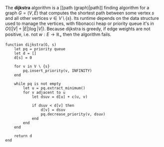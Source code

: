 
The **dijkstra** algorithm is a [[path (graph)|path]] finding algorithm for a graph $G = (V, E)$ that computes the shortest path between some vertex $s$ and all other vertices $v \in V \setminus \{ s \}$. Its runtime depends on the data structure used to manage the vertices, with fibonacci heap or priority queue it's in $O((|V| + |E|) \log |V|)$. Because dijkstra is greedy, if edge weights are not positive, i.e. not $w : E \to \mathbb{R}_{+}$ then the algorithm fails.

```
function dijkstra(G, s)
	let pq = priority queue
	let d = []
	d[s] = 0
	
	for v in V \ {s}
		pq.insert_priority(v, INFINITY)
	end
	
	while pq is not empty
		let u = pq.extract_minimum()
		for v adjacent to u
			let dsuv = d[u] + c(u, v)
			
			if dsuv < d[v] then
				d[v] = dsuv
				pq.decrease_priority(v, dsuv)
			end
		end
	end
	
	return d
end
```
